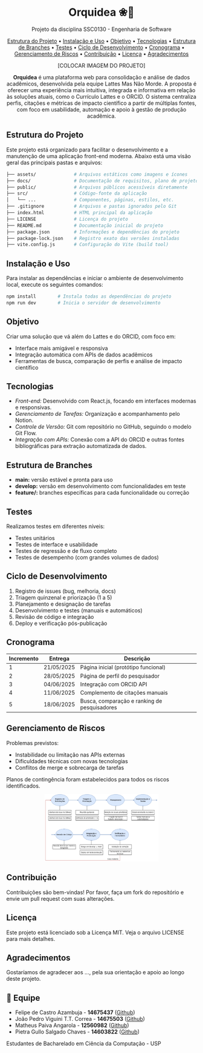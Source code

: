 <h1 align="center">Orquidea ❀🔎 </h1>
<p align="center"> Projeto da disciplina SSC0130 - Engenharia de Software</p>

<p align="center">
  <a href="#estrutura-do-projeto">Estrutura do Projeto</a> • 
  <a href="#instalacao">Instalação e Uso</a> • 
  <a href="#objetivo">Objetivo</a> • 
  <a href="#tecnologias">Tecnologias</a> • 
  <a href="#estrutura_branches">Estrutura de Branches</a> • 
  <a href="#testes">Testes</a> • 
  <a href="#ciclo">Ciclo de Desenvolvimento</a> • 
  <a href="#cronograma">Cronograma</a> • 
  <a href="#riscos">Gerenciamento de Riscos</a> •
  <a href="#contribuindo">Contribuição</a> •
  <a href="#licenca">Licença</a> •
  <a href="#agradecimentos">Agradecimentos</a>
</p>

<p align="center">
[COLOCAR IMAGEM DO PROJETO]
</p>

<p align="center">
  <b>Orquidea</b> é uma plataforma web para consolidação e análise de dados acadêmicos, desenvolvida pela equipe Lattes Mas Não Morde. A proposta é oferecer uma experiência mais intuitiva, integrada e informativa em relação às soluções atuais, como o Currículo Lattes e o ORCID. O sistema centraliza perfis, citações e métricas de impacto científico a partir de múltiplas fontes, com foco em usabilidade, automação e apoio à gestão de produção acadêmica.
</p>


## <div id="estrutura-do-projeto"></div>Estrutura do Projeto

Este projeto está organizado para facilitar o desenvolvimento e a manutenção de uma aplicação front-end moderna. Abaixo está uma visão geral das principais pastas e arquivos:

```bash
├── assets/              # Arquivos estáticos como imagens e ícones
├── docs/                # Documentação de requisitos, plano de projeto, etc.
├── public/              # Arquivos públicos acessíveis diretamente
├── src/                 # Código-fonte da aplicação
│   └── ...              # Componentes, páginas, estilos, etc.
├── .gitignore           # Arquivos e pastas ignorados pelo Git
├── index.html           # HTML principal da aplicação
├── LICENSE              # Licença do projeto
├── README.md            # Documentação inicial do projeto
├── package.json         # Informações e dependências do projeto
├── package-lock.json    # Registro exato das versões instaladas
├── vite.config.js       # Configuração do Vite (build tool)
```

## <div id="instalacao"></div>Instalação e Uso

Para instalar as dependências e iniciar o ambiente de desenvolvimento local, execute os seguintes comandos:

```bash
npm install        # Instala todas as dependências do projeto
npm run dev        # Inicia o servidor de desenvolvimento
```

## <div id="objetivo"></div>Objetivo

Criar uma solução que vá além do Lattes e do ORCID, com foco em:

- Interface mais amigável e responsiva
- Integração automática com APIs de dados acadêmicos
- Ferramentas de busca, comparação de perfis e análise de impacto científico

## <div id="tecnologias"></div>Tecnologias

- *Front-end:* Desenvolvido com React.js, focando em interfaces modernas e responsivas.
- *Gerenciamento de Tarefas:* Organização e acompanhamento pelo Notion.
- *Controle de Versão:* Git com repositório no GitHub, seguindo o modelo Git Flow.
- *Integração com APIs:* Conexão com a API do ORCID e outras fontes bibliográficas para extração automatizada de dados.

## <div id="estrutura_branches"></div>Estrutura de Branches

- **main:** versão estável e pronta para uso
- **develop:** versão em desenvolvimento com funcionalidades em teste
- **feature/<nome-da-feature>:** branches específicas para cada funcionalidade ou correção

## <div id="testes"></div>Testes

Realizamos testes em diferentes níveis:

- Testes unitários
- Testes de interface e usabilidade
- Testes de regressão e de fluxo completo
- Testes de desempenho (com grandes volumes de dados)

## <div id="ciclo"></div>Ciclo de Desenvolvimento

1. Registro de issues (bug, melhoria, docs)
2. Triagem quinzenal e priorização (1 a 5)
3. Planejamento e designação de tarefas
4. Desenvolvimento e testes (manuais e automáticos)
5. Revisão de código e integração
6. Deploy e verificação pós-publicação

## <div id="cronograma"></div>Cronograma

| Incremento | Entrega    | Descrição                                      |
|------------|------------|-----------------------------------------------|
| 1          | 21/05/2025 | Página inicial (protótipo funcional)          |
| 2          | 28/05/2025 | Página de perfil do pesquisador              |
| 3          | 04/06/2025 | Integração com ORCID API                      |
| 4          | 11/06/2025 | Complemento de citações manuais              |
| 5          | 18/06/2025 | Busca, comparação e ranking de pesquisadores |

## <div id="riscos"></div>Gerenciamento de Riscos


Problemas previstos:
- Instabilidade ou limitação nas APIs externas
- Dificuldades técnicas com novas tecnologias
- Conflitos de merge e sobrecarga de tarefas

Planos de contingência foram estabelecidos para todos os riscos identificados.

<p align="center">
  
   <img align="center" text-align="center" width="60%" src="https://github.com/EngSoft2025/orquidea-project/blob/6fdc34addce9a9510fc94453ba45c0c51b922f42/assets/manutencao.png">
</p>

## <div id="contribuindo"></div>Contribuição
Contribuições são bem-vindas! Por favor, faça um fork do repositório e envie um pull request com suas alterações.

## <div id="licenca"></div>Licença
Este projeto está licenciado sob a Licença MIT. Veja o arquivo LICENSE para mais detalhes.

## <div id="acknowledgements"></div>Agradecimentos
Gostaríamos de agradecer aos ..., pela sua orientação e apoio ao longo deste projeto.

## 👥 Equipe

- Felipe de Castro Azambuja - **14675437** ([Github](https://github.com/MatheusPaivaa))
- João Pedro Viguini T.T. Correa - **14675503** ([Github](https://github.com/MatheusPaivaa))
- Matheus Paiva Angarola - **12560982** ([Github](https://github.com/MatheusPaivaa))
- Pietra Gullo Salgado Chaves - **14603822** ([Github](https://github.com/MatheusPaivaa))

Estudantes de Bacharelado em Ciência da Computação - USP
